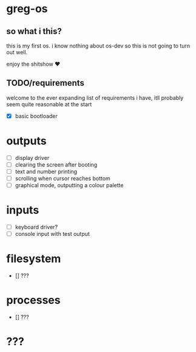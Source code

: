# greg-os

## so what i this?

this is my first os. i know nothing about os-dev so this is not going to turn out well.

enjoy the shitshow ❤️

## TODO/requirements

welcome to the ever expanding list of requirements i have, itll probably seem quite reasonable at the start

- [x] basic bootloader

# outputs

- [ ] display driver
- [ ] clearing the screen after booting
- [ ] text and number printing
- [ ] scrolling when cursor reaches bottom
- [ ] graphical mode, outputting a colour palette

# inputs

- [ ] keyboard driver? 
- [ ] console input with test output 

# filesystem

- [] ???

# processes

- [] ???

# ???
